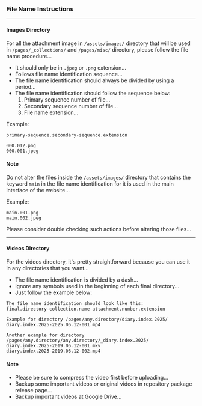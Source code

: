 ### File Name Instructions

---

#### Images Directory

For all the attachment image in `/assets/images/` directory that will be used in `/pages/_collections/` and `/pages/misc/` directory, please follow the file name procedure...
- It should only be in `.jpeg` or `.png` extension...
- Follows file name identification sequence...
- The file name identification should always be divided by using a period...
- The file name identification should follow the sequence below:
  1. Primary sequence number of file...
  2. Secondary sequence number of file...
  3. File name extension...

Example:

```
primary-sequence.secondary-sequence.extension

000.012.png
000.001.jpeg
```

#### Note

Do not alter the files inside the `/assets/images/` directory that contains the keyword `main` in the file name identification for it is used in the main interface of the website...

Example:

```
main.001.png
main.002.jpeg
```

Please consider double checking such actions before altering those files...

---

#### Videos Directory

For the videos directory, it's pretty straightforward because you can use it in any directories that you want...
- The file name identification is divided by a dash...
- Ignore any symbols used in the beginning of each final directory...
- Just follow the example below:

```
The file name identification should look like this:
final.directory-collection.name-attachment.number.extension

Example for directory /pages/any.directory/diary.index.2025/
diary.index.2025-2025.06.12-001.mp4

Another example for directory /pages/any.directory/any.directory/_diary.index.2025/
diary.index.2025-2019.06.12-001.mkv
diary.index.2025-2019.06.12-002.mp4
```

#### Note

- Please be sure to compress the video first before uploading...
- Backup some important videos or original videos in repository package release page...
- Backup important videos at Google Drive...
